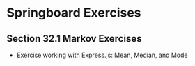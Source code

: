 # Springboard Exercises
## Section 32.1 Markov Exercises

* Exercise working with Express.js: Mean, Median, and Mode